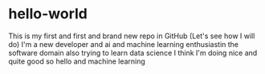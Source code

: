 # hello-world
This is my first and first and brand new repo in GitHub (Let's see how I will do)
I'm a new developer and ai and machine learning enthusiastin the software domain also trying to learn data science
I think I'm doing nice and quite good so hello and machine learning

